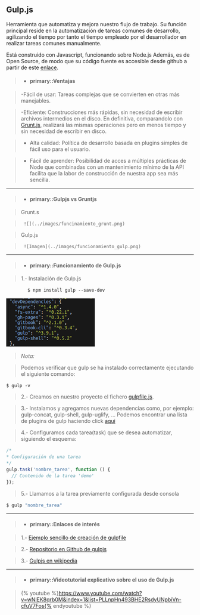 Gulp.js
-------------

Herramienta que automatiza y mejora nuestro flujo de trabajo. Su función principal reside en la automatización
de tareas comunes de desarrollo, agilizando el tiempo por tanto el tiempo empleado por el desarrollador en realizar
tareas comunes manualmente.

Está construido con Javascript, funcionando sobre Node.js
Además, es de Open Source, de modo que su código fuente es accesible desde github a partir de este [enlace](https://github.com/gulpjs/gulp/).

>- #### primary::Ventajas

> -Fácil de usar:  Tareas complejas que se convierten en otras más manejables. 

> -Eficiente: Construcciones más rápidas, sin necesidad de escribir archivos intermedios en el disco.
En definitiva, comparandolo con [Grunt.js](http://gruntjs.com/), realizará las mismas operaciones pero en menos tiempo y
sin necesidad de escribir en disco.

>- Alta calidad: Política de desarrollo basada en plugins simples de fácil uso para el usuario.

>- Fácil de aprender: Posibilidad de acces a múltiples prácticas de Node que combinadas con un mantenimiento mínimo de la API facilita que la labor de construcción 
de nuestra app sea más sencilla.
  
<hr />

>- #### primary::Gulpjs vs Gruntjs

> Grunt.s

>      ![](../images/funcinamiento_grunt.png)

> Gulp.js 

>      ![Imagen](../images/funcionamiento_gulp.png)


<hr />

>- #### primary::Funcionamiento de Gulp.js

> 1.- Instalación de Gulp.js
>
```html
        $ npm install gulp --save-dev
```
![Image](../images/instalando_gulp.png)

> *Nota:*

>   Podemos verificar que gulp se ha instalado 
>  correctamente ejecutando el siguiente comando:
>
```
$ gulp -v
```

> 2.- Creamos en nuestro proyecto el fichero [gulpfile.js](gulpfile.md).

> 3.- Instalamos y agregamos nuevas dependencias como, por ejemplo: gulp-concat, gulp-shell, gulp-uglify, ...
Podemos encontrar una lista de plugins de gulp haciendo click [aqui](http://gulpjs.com/plugins/)

> 4.- Configuramos cada tarea(task) que se desea automatizar, siguiendo
el esquema:
```js
/*
* Configuración de una tarea
*/
gulp.task('nombre_tarea', function () {
  // Contenido de la tarea 'demo'
});
```
> 5.- Llamamos a la tarea previamente configurada desde consola
```bash
$ gulp "nombre_tarea"
```

<hr />

>- #### primary::Enlaces de interés

> 1.- [Ejemplo sencillo de creación de gulpfile](https://frontendlabs.io/1669--gulp-js-en-espanol-tutorial-basico-primeros-pasos-y-ejemplos)  

> 2.- [Repositorio en Github de gulpjs](https://github.com/gulpjs/gulp/)  

> 3.- [Gulpjs en wikipedia](https://en.wikipedia.org/wiki/Gulp.js)

<hr />

>- #### primary::Videotutorial explicativo sobre el uso de Gulp.js


> {% youtube %}https://www.youtube.com/watch?v=wNlEK8qrb0M&index=1&list=PLLnpHn493BHE2RsdyUNpbiVn-cfuV7Fos{% endyoutube %}

